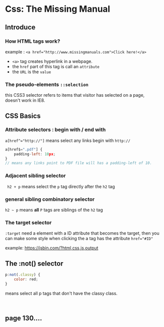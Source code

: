# Css: The Missing Manual

## Introduce

### How HTML tags work?

example :  `<a href="http://www.missingmanuals.com">Click here!</a>`

- `<a>` tag creates hyperlink in a webpage.
- the `href` part of this tag is call  an `attribute`
- the `URL`  is the `value`

### The pseudo-elements `::selection`
this CSS3 selector refers to items that visitor has selected on a page, doesn't work in IE8.



## CSS Basics

### Attribute selectors : begin with / end with

`a[href^="http://"]` means select any links begin with `http://`

```js
a[href$=".pdf"] {
    padding-left: 10px;
}
// means any links point to PDF file will has a padding-left of 10.
```



### Adjacent sibling selector

` h2 + p` means select the `p` tag directly after the `h2` tag



### general sibling combinatory selector

`h2 ~ p` means __all__  `P` tags are siblings of the `h2` tag



### The target selector

`:target` need a element with a ID attribute that becomes the target, then you can make some style when clicking the a tag has the attribute `href="#ID"`

example: https://jsbin.com/?html,css,js,output



## The :not() selector

```js
p:not(.classy) {
    color: red;
}
```

means select all p tags that don't have the classy class.



​	

## page 130....

